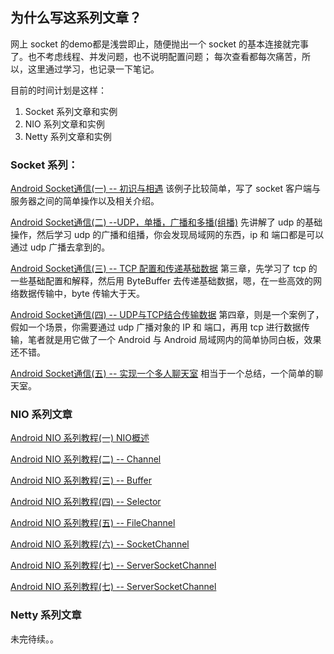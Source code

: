 

## 为什么写这系列文章？
网上 socket 的demo都是浅尝即止，随便抛出一个 socket 的基本连接就完事了。也不考虑线程、并发问题，也不说明配置问题；
每次查看都每次痛苦，所以，这里通过学习，也记录一下笔记。

目前的时间计划是这样： 

 1. Socket 系列文章和实例
 2. NIO 系列文章和实例
 3. Netty 系列文章和实例

### Socket 系列：
[Android Socket通信(一)  -- 初识与相遇](https://blog.csdn.net/u011418943/article/details/92612997) 
该例子比较简单，写了 socket 客户端与服务器之间的简单操作以及相关介绍。

[Android Socket通信(二) --UDP，单播，广播和多播(组播)](https://blog.csdn.net/u011418943/article/details/92839617)
先讲解了 udp 的基础操作，然后学习 udp 的广播和组播，你会发现局域网的东西，ip 和 端口都是可以通过 udp 广播去拿到的。

[Android Socket通信(三) -- TCP 配置和传递基础数据](https://blog.csdn.net/u011418943/article/details/93157556)
第三章，先学习了  tcp 的一些基础配置和解释，然后用 ByteBuffer 去传递基础数据，嗯，在一些高效的网络数据传输中，byte 传输大于天。

[Android Socket通信(四) -- UDP与TCP结合传输数据](https://blog.csdn.net/u011418943/article/details/93523767)
第四章，则是一个案例了，假如一个场景，你需要通过 udp 广播对象的 IP 和 端口，再用 tcp 进行数据传输，笔者就是用它做了一个 Android 与 Android 局域网内的简单协同白板，效果还不错。

[Android Socket通信(五) -- 实现一个多人聊天室](https://blog.csdn.net/u011418943/article/details/93881970)
相当于一个总结，一个简单的聊天室。


### NIO 系列文章
[Android NIO 系列教程(一)  NIO概述](https://blog.csdn.net/u011418943/article/details/94381120)

[Android NIO 系列教程(二)  -- Channel](https://blog.csdn.net/u011418943/article/details/94385590)

[Android NIO 系列教程(三) -- Buffer](https://blog.csdn.net/u011418943/article/details/94393512)

[Android NIO 系列教程(四) -- Selector](https://blog.csdn.net/u011418943/article/details/94396302)

[Android NIO 系列教程(五) -- FileChannel](https://blog.csdn.net/u011418943/article/details/94436664)

[Android NIO 系列教程(六) -- SocketChannel](https://blog.csdn.net/u011418943/article/details/94442382)

[Android NIO 系列教程(七) -- ServerSocketChannel](https://blog.csdn.net/u011418943/article/details/94443778)

[Android NIO 系列教程(七) -- ServerSocketChannel](https://blog.csdn.net/u011418943/article/details/94443778)
### Netty 系列文章
未完待续。。

